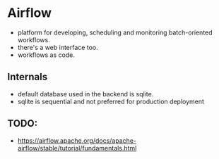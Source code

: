 # Airflow 
- platform for developing, scheduling and monitoring batch-oriented workflows. 
- there's a web interface too. 
- workflows as code. 

## Internals 
- default database used in the backend is sqlite. 
- sqlite is sequential and not preferred for production deployment 


## TODO:
- https://airflow.apache.org/docs/apache-airflow/stable/tutorial/fundamentals.html
